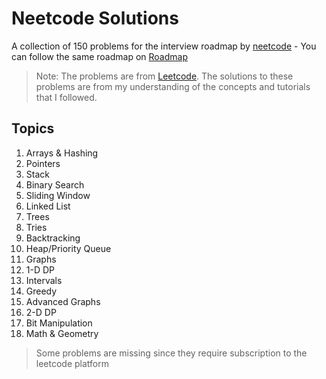 # Neetcode Solutions
A collection of 150 problems for the interview roadmap by [neetcode](https://neetcode.io) - You can follow the same roadmap on [Roadmap](https://neetcode.io/roadmap)
> Note: The problems are from [Leetcode](https://leetcode.com/). The solutions to these problems are from my understanding of the concepts and tutorials that I followed.
## Topics
1. Arrays & Hashing
2. Pointers
3. Stack
4. Binary Search
5. Sliding Window
6. Linked List
7. Trees
8. Tries
9. Backtracking
10. Heap/Priority Queue
11. Graphs
12. 1-D DP
13. Intervals
14. Greedy 
15. Advanced Graphs
16. 2-D DP
17. Bit Manipulation
18. Math & Geometry

> Some problems are missing since they require subscription to the leetcode platform